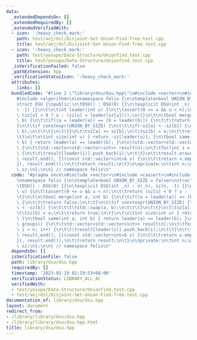 ```yaml
---
data:
  _extendedDependsOn: []
  _extendedRequiredBy: []
  _extendedVerifiedWith:
  - icon: ':heavy_check_mark:'
    path: test/aoj/dsl/Disjoint-Set-Union-Find-Tree.test.cpp
    title: test/aoj/dsl/Disjoint-Set-Union-Find-Tree.test.cpp
  - icon: ':heavy_check_mark:'
    path: test/yosupo/Data-Structure/Unionfind.test.cpp
    title: test/yosupo/Data-Structure/Unionfind.test.cpp
  _isVerificationFailed: false
  _pathExtension: hpp
  _verificationStatusIcon: ':heavy_check_mark:'
  attributes:
    links: []
  bundledCode: "#line 2 \"library/dsu/dsu.hpp\"\n#include <vector>\n#include <cassert>\n\
    #include <algorithm>\n\nnamespace felix {\n\ntemplate<bool UNION_BY_SIZE = false>\n\
    struct DSU {\npublic:\n\tDSU() : DSU(0) {}\n\texplicit DSU(int _n) : n(_n), sz(n,\
    \ -1) {}\n\t\n\tint leader(int u) {\n\t\tassert(0 <= u && u < n);\n\t\treturn\
    \ (sz[u] < 0 ? u : (sz[u] = leader(sz[u])));\n\t}\n\t\n\tbool merge(int a, int\
    \ b) {\n\t\tif((a = leader(a)) == (b = leader(b))) {\n\t\t\treturn false;\n\t\t\
    }\n\t\tif constexpr(UNION_BY_SIZE) {\n\t\t\tif(-sz[a] < -sz[b]) {\n\t\t\t\tstd::swap(a,\
    \ b);\n\t\t\t}\n\t\t}\n\t\tsz[a] += sz[b];\n\t\tsz[b] = a;\n\t\treturn true;\n\
    \t}\n\t\n\tint size(int u) { return -sz[leader(u)]; }\n\tbool same(int a, int\
    \ b) { return leader(a) == leader(b); }\n\n\tstd::vector<std::vector<int>> groups()\
    \ {\n\t\tstd::vector<std::vector<int>> result(n);\n\t\tfor(int i = 0; i < n; i++)\
    \ {\n\t\t\tresult[leader(i)].push_back(i);\n\t\t}\n\t\tresult.erase(std::remove_if(result.begin(),\
    \ result.end(), [](const std::vector<int>& v) {\n\t\t\treturn v.empty();\n\t\t\
    }), result.end());\n\t\treturn result;\n\t}\n\nprivate:\n\tint n;\n\tstd::vector<int>\
    \ sz;\n};\n\n} // namespace felix\n"
  code: "#pragma once\n#include <vector>\n#include <cassert>\n#include <algorithm>\n\
    \nnamespace felix {\n\ntemplate<bool UNION_BY_SIZE = false>\nstruct DSU {\npublic:\n\
    \tDSU() : DSU(0) {}\n\texplicit DSU(int _n) : n(_n), sz(n, -1) {}\n\t\n\tint leader(int\
    \ u) {\n\t\tassert(0 <= u && u < n);\n\t\treturn (sz[u] < 0 ? u : (sz[u] = leader(sz[u])));\n\
    \t}\n\t\n\tbool merge(int a, int b) {\n\t\tif((a = leader(a)) == (b = leader(b)))\
    \ {\n\t\t\treturn false;\n\t\t}\n\t\tif constexpr(UNION_BY_SIZE) {\n\t\t\tif(-sz[a]\
    \ < -sz[b]) {\n\t\t\t\tstd::swap(a, b);\n\t\t\t}\n\t\t}\n\t\tsz[a] += sz[b];\n\
    \t\tsz[b] = a;\n\t\treturn true;\n\t}\n\t\n\tint size(int u) { return -sz[leader(u)];\
    \ }\n\tbool same(int a, int b) { return leader(a) == leader(b); }\n\n\tstd::vector<std::vector<int>>\
    \ groups() {\n\t\tstd::vector<std::vector<int>> result(n);\n\t\tfor(int i = 0;\
    \ i < n; i++) {\n\t\t\tresult[leader(i)].push_back(i);\n\t\t}\n\t\tresult.erase(std::remove_if(result.begin(),\
    \ result.end(), [](const std::vector<int>& v) {\n\t\t\treturn v.empty();\n\t\t\
    }), result.end());\n\t\treturn result;\n\t}\n\nprivate:\n\tint n;\n\tstd::vector<int>\
    \ sz;\n};\n\n} // namespace felix\n"
  dependsOn: []
  isVerificationFile: false
  path: library/dsu/dsu.hpp
  requiredBy: []
  timestamp: '2023-05-19 02:19:53+08:00'
  verificationStatus: LIBRARY_ALL_AC
  verifiedWith:
  - test/yosupo/Data-Structure/Unionfind.test.cpp
  - test/aoj/dsl/Disjoint-Set-Union-Find-Tree.test.cpp
documentation_of: library/dsu/dsu.hpp
layout: document
redirect_from:
- /library/library/dsu/dsu.hpp
- /library/library/dsu/dsu.hpp.html
title: library/dsu/dsu.hpp
---
```

